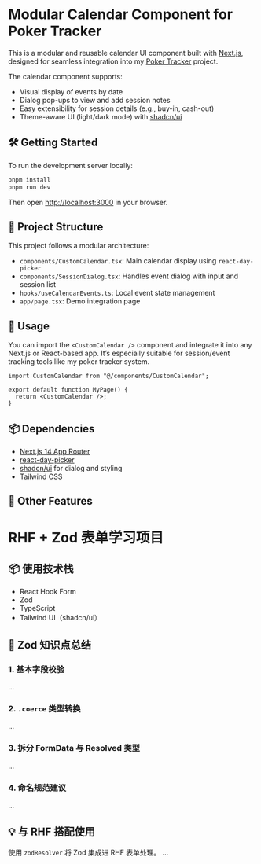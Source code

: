 # Modular Calendar Component for Poker Tracker

This is a modular and reusable calendar UI component built with [Next.js](https://nextjs.org), designed for seamless integration into my [Poker Tracker](https://github.com/your-username/poker-tracker) project.

The calendar component supports:

- Visual display of events by date
- Dialog pop-ups to view and add session notes
- Easy extensibility for session details (e.g., buy-in, cash-out)
- Theme-aware UI (light/dark mode) with [shadcn/ui](https://ui.shadcn.com)

## 🛠️ Getting Started

To run the development server locally:

```bash
pnpm install
pnpm run dev
```

Then open [http://localhost:3000](http://localhost:3000) in your browser.

## 📁 Project Structure

This project follows a modular architecture:

- `components/CustomCalendar.tsx`: Main calendar display using `react-day-picker`
- `components/SessionDialog.tsx`: Handles event dialog with input and session list
- `hooks/useCalendarEvents.ts`: Local event state management
- `app/page.tsx`: Demo integration page

## 🔌 Usage

You can import the `<CustomCalendar />` component and integrate it into any Next.js or React-based app. It’s especially suitable for session/event tracking tools like my poker tracker system.

```tsx
import CustomCalendar from "@/components/CustomCalendar";

export default function MyPage() {
  return <CustomCalendar />;
}
```

## 📦 Dependencies

- [Next.js 14 App Router](https://nextjs.org/docs)
- [react-day-picker](https://react-day-picker.js.org/)
- [shadcn/ui](https://ui.shadcn.com) for dialog and styling
- Tailwind CSS

## 🧪 Other Features

# RHF + Zod 表单学习项目

## 📦 使用技术栈

- React Hook Form
- Zod
- TypeScript
- Tailwind UI（shadcn/ui）

## 🧠 Zod 知识点总结

### 1. 基本字段校验

...

### 2. `.coerce` 类型转换

...

### 3. 拆分 FormData 与 Resolved 类型

...

### 4. 命名规范建议

...

## 💡 与 RHF 搭配使用

使用 `zodResolver` 将 Zod 集成进 RHF 表单处理。
...
